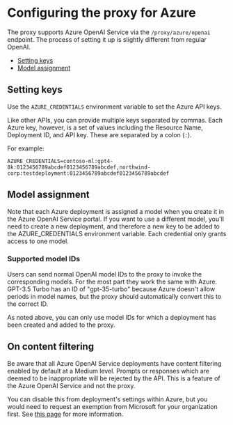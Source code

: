 # Configuring the proxy for Azure

The proxy supports Azure OpenAI Service via the `/proxy/azure/openai` endpoint. The process of setting it up is slightly different from regular OpenAI.

- [Setting keys](#setting-keys)
- [Model assignment](#model-assignment)

## Setting keys

Use the `AZURE_CREDENTIALS` environment variable to set the Azure API keys.

Like other APIs, you can provide multiple keys separated by commas. Each Azure key, however, is a set of values including the Resource Name, Deployment ID, and API key. These are separated by a colon (`:`).

For example:
```
AZURE_CREDENTIALS=contoso-ml:gpt4-8k:0123456789abcdef0123456789abcdef,northwind-corp:testdeployment:0123456789abcdef0123456789abcdef
```

## Model assignment
Note that each Azure deployment is assigned a model when you create it in the Azure OpenAI Service portal. If you want to use a different model, you'll need to create a new deployment, and therefore a new key to be added to the AZURE_CREDENTIALS environment variable. Each credential only grants access to one model.

### Supported model IDs
Users can send normal OpenAI model IDs to the proxy to invoke the corresponding models. For the most part they work the same with Azure. GPT-3.5 Turbo has an ID of "gpt-35-turbo" because Azure doesn't allow periods in model names, but the proxy should automatically convert this to the correct ID.

As noted above, you can only use model IDs for which a deployment has been created and added to the proxy.

## On content filtering
Be aware that all Azure OpenAI Service deployments have content filtering enabled by default at a Medium level. Prompts or responses which are deemed to be inappropriate will be rejected by the API. This is a feature of the Azure OpenAI Service and not the proxy.

You can disable this from deployment's settings within Azure, but you would need to request an exemption from Microsoft for your organization first. See [this page](https://learn.microsoft.com/en-us/azure/ai-services/openai/how-to/content-filters) for more information.

